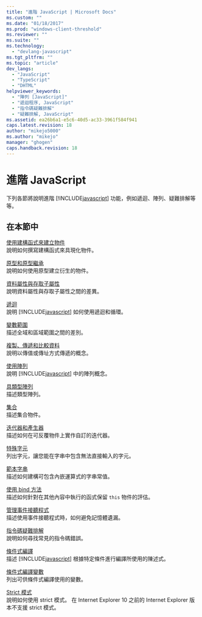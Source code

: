 ```yaml
---
title: "進階 JavaScript | Microsoft Docs"
ms.custom: ""
ms.date: "01/18/2017"
ms.prod: "windows-client-threshold"
ms.reviewer: ""
ms.suite: ""
ms.technology: 
  - "devlang-javascript"
ms.tgt_pltfrm: ""
ms.topic: "article"
dev_langs: 
  - "JavaScript"
  - "TypeScript"
  - "DHTML"
helpviewer_keywords: 
  - "陣列 [JavaScript]"
  - "遞迴程序, JavaScript"
  - "指令碼疑難排解"
  - "疑難排解, JavaScript"
ms.assetid: ea26b6a1-e5c6-40d5-ac33-3961f584f941
caps.latest.revision: 18
author: "mikejo5000"
ms.author: "mikejo"
manager: "ghogen"
caps.handback.revision: 18
---
```

# 進階 JavaScript
下列各節將說明進階 [!INCLUDE[javascript](../../javascript/includes/javascript-md.md)] 功能，例如遞迴、陣列、疑難排解等等。  
  
## 在本節中  
 [使用建構函式來建立物件](../../javascript/advanced/using-constructors-to-define-types.md)  
 說明如何撰寫建構函式來具現化物件。  
  
 [原型和原型繼承](../../javascript/advanced/prototypes-and-prototype-inheritance.md)  
 說明如何使用原型建立衍生的物件。  
  
 [資料屬性與存取子屬性](../../javascript/advanced/data-properties-and-accessor-properties.md)  
 說明資料屬性與存取子屬性之間的差異。  
  
 [遞迴](../../javascript/advanced/recursion-javascript.md)  
 說明 [!INCLUDE[javascript](../../javascript/includes/javascript-md.md)] 如何使用遞迴和循環。  
  
 [變數範圍](../../javascript/advanced/variable-scope-javascript.md)  
 描述全域和區域範圍之間的差別。  
  
 [複製、傳遞和比較資料](../../javascript/advanced/copying-passing-and-comparing-data-javascript.md)  
 說明以傳值或傳址方式傳遞的概念。  
  
 [使用陣列](../../javascript/advanced/using-arrays-javascript.md)  
 說明 [!INCLUDE[javascript](../../javascript/includes/javascript-md.md)] 中的陣列概念。  
  
 [具類型陣列](../../javascript/advanced/typed-arrays-javascript.md)  
 描述類型陣列。  
  
 [集合](../../javascript/advanced/collections-javascript.md)  
 描述集合物件。  
  
 [迭代器和產生器](../../javascript/advanced/iterators-and-generators-javascript.md)  
 描述如何在可反覆物件上實作自訂的迭代器。  
  
 [特殊字元](../../javascript/advanced/special-characters-javascript.md)  
 列出字元，讓您能在字串中包含無法直接輸入的字元。  
  
 [範本字串](../../javascript/advanced/template-strings-javascript.md)  
 描述如何建構可包含內嵌運算式的字串常值。  
  
 [使用 bind 方法](../../javascript/advanced/using-the-bind-method-javascript.md)  
 描述如何針對在其他內容中執行的函式保留 `this` 物件的評估。  
  
 [管理事件接聽程式](../../javascript/advanced/managing-event-listeners.md)  
 描述使用事件接聽程式時，如何避免記憶體遺漏。  
  
 [指令碼疑難排解](../../javascript/advanced/troubleshooting-your-scripts-javascript.md)  
 說明如何尋找常見的指令碼錯誤。  
  
 [條件式編譯](../../javascript/advanced/conditional-compilation-javascript.md)  
 描述 [!INCLUDE[javascript](../../javascript/includes/javascript-md.md)] 根據特定條件進行編譯所使用的陳述式。  
  
 [條件式編譯變數](../../javascript/advanced/conditional-compilation-variables-javascript.md)  
 列出可供條件式編譯使用的變數。  
  
 [Strict 模式](../../javascript/advanced/strict-mode-javascript.md)  
 說明如何使用 strict 模式。  在 Internet Explorer 10 之前的 Internet Explorer 版本不支援 strict 模式。